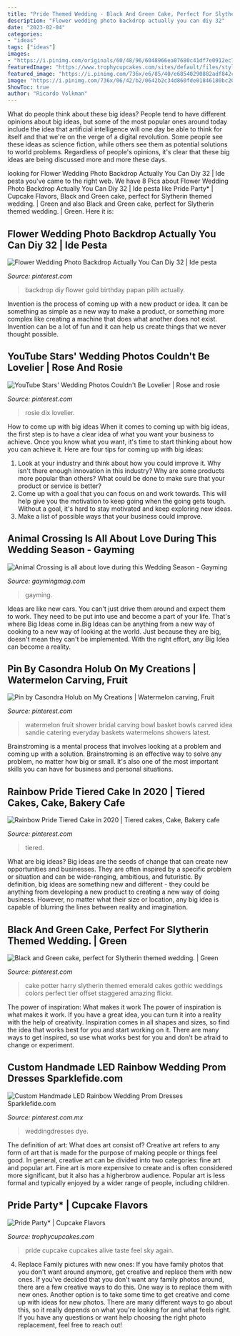 ```yaml
---
title: "Pride Themed Wedding - Black And Green Cake, Perfect For Slytherin Themed Wedding."
description: "Flower wedding photo backdrop actually you can diy 32"
date: "2023-02-04"
categories:
- "ideas"
tags: ["ideas"]
images:
- "https://i.pinimg.com/originals/60/48/96/6048966ea07680c41df7e0912ec74995.jpg"
featuredImage: "https://www.trophycupcakes.com/sites/default/files/styles/standard_cupcake_detail_zoom/public/cupcakes/cupcake-rainbow-pride-new.jpg?itok=KTCpmElD"
featured_image: "https://i.pinimg.com/736x/e6/85/40/e68540290882adf842ca150ce48a8ae3.jpg"
image: "https://i.pinimg.com/736x/06/42/b2/0642b2c34d860fde01846180bc204e9b.jpg"
ShowToc: true
author: "Ricardo Volkman"
---
```



What do people think about these big ideas?
People tend to have different opinions about big ideas, but some of the most popular ones around today include the idea that artificial intelligence will one day be able to think for itself and that we're on the verge of a digital revolution. Some people see these ideas as science fiction, while others see them as potential solutions to world problems. Regardless of people's opinions, it's clear that these big ideas are being discussed more and more these days.

	

		
looking for Flower Wedding Photo Backdrop Actually You Can Diy 32 | Ide pesta you've came to the right web. We have 8 Pics about Flower Wedding Photo Backdrop Actually You Can Diy 32 | Ide pesta like Pride Party* | Cupcake Flavors, Black and Green cake, perfect for Slytherin themed wedding. | Green and also Black and Green cake, perfect for Slytherin themed wedding. | Green. Here it is:
		
    
## Flower Wedding Photo Backdrop Actually You Can Diy 32 | Ide Pesta

<img loading=lazy src="https://i.pinimg.com/originals/00/2f/7d/002f7d12527994d2a54b1b4c83d3b041.jpg" onerror="this.onerror=null;this.src='https://tse4.mm.bing.net/th?id=OIP.TvsnuQCo-GnEfAW8OTidigHaHy&amp;pid=15.1';" alt="Flower Wedding Photo Backdrop Actually You Can Diy 32 | Ide pesta">

_Source: pinterest.com_

>backdrop diy flower gold birthday papan pilih actually. 

	

Invention is the process of coming up with a new product or idea. It can be something as simple as a new way to make a product, or something more complex like creating a machine that does what another does not exist. Invention can be a lot of fun and it can help us create things that we never thought possible.

    
## YouTube Stars&#039; Wedding Photos Couldn&#039;t Be Lovelier | Rose And Rosie

<img loading=lazy src="https://i.pinimg.com/736x/06/42/b2/0642b2c34d860fde01846180bc204e9b.jpg" onerror="this.onerror=null;this.src='https://tse2.mm.bing.net/th?id=OIP.qwJe-WOzjnqP7rXb-aGENgHaLG&amp;pid=15.1';" alt="YouTube Stars&#039; Wedding Photos Couldn&#039;t Be Lovelier | Rose and rosie">

_Source: pinterest.com_

>rosie dix lovelier. 

	

How to come up with big ideas
When it comes to coming up with big ideas, the first step is to have a clear idea of what you want your business to achieve. Once you know what you want, it's time to start thinking about how you can achieve it. Here are four tips for coming up with big ideas: 
1. Look at your industry and think about how you could improve it. Why isn't there enough innovation in this industry? Why are some products more popular than others? What could be done to make sure that your product or service is better?
2. Come up with a goal that you can focus on and work towards. This will help give you the motivation to keep going when the going gets tough. Without a goal, it's hard to stay motivated and keep exploring new ideas. 
3. Make a list of possible ways that your business could improve.

    
## Animal Crossing Is All About Love During This Wedding Season - Gayming

<img loading=lazy src="https://gaymingmag.com/wp-content/uploads/2020/06/weddingac-1024x577.png" onerror="this.onerror=null;this.src='https://tse3.mm.bing.net/th?id=OIP.Bhfb1njwZvvTp1UJXaYqPQHaEL&amp;pid=15.1';" alt="Animal Crossing is all about love during this Wedding Season - Gayming">

_Source: gaymingmag.com_

>gayming. 

	

Ideas are like new cars. You can't just drive them around and expect them to work. They need to be put into use and become a part of your life. That's where Big Ideas come in.Big Ideas can be anything from a new way of cooking to a new way of looking at the world. Just because they are big, doesn't mean they can't be implemented. With the right effort, any Big Idea can become a reality.

    
## Pin By Casondra Holub On My Creations | Watermelon Carving, Fruit

<img loading=lazy src="https://i.pinimg.com/originals/42/80/a5/4280a55d5d274bf379667cdfddf8544c.jpg" onerror="this.onerror=null;this.src='https://tse3.mm.bing.net/th?id=OIP.9Aj74CLdeFQJpFQZFT8JagHaJ4&amp;pid=15.1';" alt="Pin by Casondra Holub on My Creations | Watermelon carving, Fruit">

_Source: pinterest.com_

>watermelon fruit shower bridal carving bowl basket bowls carved idea sandie catering everyday baskets watermelons showers latest. 

	

Brainstroming is a mental process that involves looking at a problem and coming up with a solution. Brainstroming is an effective way to solve any problem, no matter how big or small. It's also one of the most important skills you can have for business and personal situations.

    
## Rainbow Pride Tiered Cake In 2020 | Tiered Cakes, Cake, Bakery Cafe

<img loading=lazy src="https://i.pinimg.com/736x/55/da/07/55da07c5ec5f2f6e2c0c96977d599e14.jpg" onerror="this.onerror=null;this.src='https://tse3.mm.bing.net/th?id=OIP.wnk6c43YfKZumuuQpe7CrQHaMS&amp;pid=15.1';" alt="Rainbow Pride Tiered Cake in 2020 | Tiered cakes, Cake, Bakery cafe">

_Source: pinterest.com_

>tiered. 

	

What are big ideas?
Big ideas are the seeds of change that can create new opportunities and businesses. They are often inspired by a specific problem or situation and can be wide-ranging, ambitious, and futuristic. By definition, big ideas are something new and different - they could be anything from developing a new product to creating a new way of doing business. However, no matter what their size or location, any big idea is capable of blurring the lines between reality and imagination.

    
## Black And Green Cake, Perfect For Slytherin Themed Wedding. | Green

<img loading=lazy src="https://i.pinimg.com/originals/60/48/96/6048966ea07680c41df7e0912ec74995.jpg" onerror="this.onerror=null;this.src='https://tse1.mm.bing.net/th?id=OIP.kyKm8JFcrEmhEVB8e4uuPQHaJ3&amp;pid=15.1';" alt="Black and Green cake, perfect for Slytherin themed wedding. | Green">

_Source: pinterest.com_

>cake potter harry slytherin themed emerald cakes gothic weddings colors perfect tier offset staggered amazing flickr. 

	

The power of inspiration: What makes it work
The power of inspiration is what makes it work. If you have a great idea, you can turn it into a reality with the help of creativity. Inspiration comes in all shapes and sizes, so find the idea that works best for you and start working on it. There are many ways to get inspired, so use what works best for you and don't be afraid to change or experiment.

    
## Custom Handmade LED Rainbow Wedding Prom Dresses Sparklefide.com

<img loading=lazy src="https://i.pinimg.com/736x/e6/85/40/e68540290882adf842ca150ce48a8ae3.jpg" onerror="this.onerror=null;this.src='https://tse4.mm.bing.net/th?id=OIP.XJKfbUHDdOVH2JRIqJ0bqgHaNJ&amp;pid=15.1';" alt="Custom Handmade LED Rainbow Wedding Prom Dresses Sparklefide.com">

_Source: pinterest.com.mx_

>weddingdresses dye. 

	

The definition of art: What does art consist of?
Creative art refers to any form of art that is made for the purpose of making people or things feel good. In general, creative art can be divided into two categories: fine art and popular art. Fine art is more expensive to create and is often considered more significant, but it also has a higherbrow audience. Popular art is less formal and typically enjoyed by a wider range of people, including children.

    
## Pride Party* | Cupcake Flavors

<img loading=lazy src="https://www.trophycupcakes.com/sites/default/files/styles/standard_cupcake_detail_zoom/public/cupcakes/cupcake-rainbow-pride-new.jpg?itok=KTCpmElD" onerror="this.onerror=null;this.src='https://tse2.mm.bing.net/th?id=OIP.KLWlmexTI29dphwrdcO57gHaI3&amp;pid=15.1';" alt="Pride Party* | Cupcake Flavors">

_Source: trophycupcakes.com_

>pride cupcake cupcakes alive taste feel sky again. 

	

4. Replace Family pictures with new ones: If you have family photos that you don't want around anymore, get creative and replace them with new ones.
If you've decided that you don't want any family photos around, there are a few creative ways to do this. One way is to replace them with new ones. Another option is to take some time to get creative and come up with ideas for new photos. There are many different ways to go about this, so it really depends on what you're looking for and what feels right. If you have any questions or want help choosing the right photo replacement, feel free to reach out!

